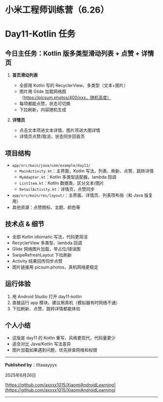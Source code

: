 # 小米工程师训练营（6.26）
# Day11-Kotlin 任务

## 今日主任务：Kotlin 版多类型滑动列表 + 点赞 + 详情页

1. **首页滑动列表**
   - 全部用 Kotlin 写的 RecyclerView，多类型（文本+图片）
   - 图片用 Glide 加载网络图（https://picsum.photos/400/xxx，随机高度）
   - 每项都能点赞，状态可切换
   - 下拉刷新，内容随机生成

2. **详情页**
   - 点击文本项进文本详情，图片项进大图详情
   - 详情页点赞/取消，状态同步回首页

## 项目结构

- `app/src/main/java/com/example/day11/`
  - `MainActivity.kt`：主界面，Kotlin 写法，列表、刷新、点赞、跳转详情
  - `MyAdapter.kt`：Kotlin 多类型适配器，lambda 回调
  - `ListItem.kt`：Kotlin 数据类，区分文本/图片
  - `DetailActivity.kt`：详情页，点赞同步
- `app/src/main/res/layout/`：主界面、详情页、列表项布局（和 Java 版复用）
- 其他资源：点赞图标、主题、颜色等

## 技术点 & 细节
- 全部 Kotlin idiomatic 写法，代码更简洁
- RecyclerView 多类型、lambda 回调
- Glide 网络图片加载，带占位/错误图
- SwipeRefreshLayout 下拉刷新
- Activity 结果回传同步点赞
- 图片链接用 picsum.photos，真机网络更稳定

## 运行体验
1. 用 Android Studio 打开 day11-kotlin
2. 直接运行 app 模块，建议用真机（模拟器有时网络不通）
3. 下拉刷新、点赞、跳转详情都能体验

## 个人小结
- 这版是 day11 的 Kotlin 重写，风格更现代，代码量更少
- 适合对比 Java/Kotlin 写法差异
- 图片加载如果遇到问题，优先排查网络和权限

----

**Published by**：tttaaayyyx

2025年6月26日

[https://github.com/axxxx1015/XiaomiAndroidLearning](https://github.com/axxxx1015/XiaomiAndroidLearning)

----



 
